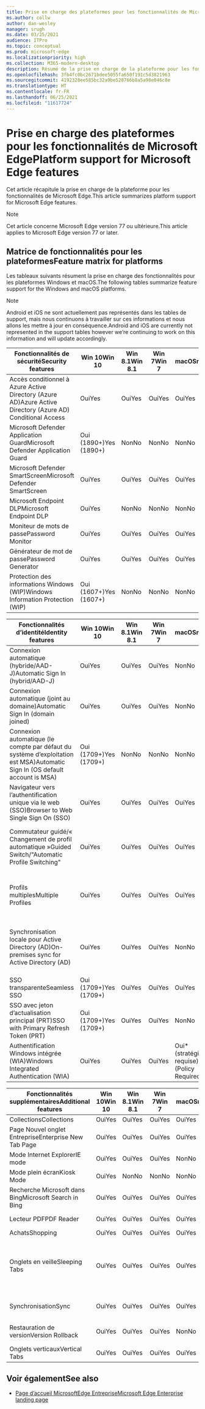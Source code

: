 ```yaml
---
title: Prise en charge des plateformes pour les fonctionnalités de Microsoft Edge
ms.author: collw
author: dan-wesley
manager: srugh
ms.date: 03/25/2021
audience: ITPro
ms.topic: conceptual
ms.prod: microsoft-edge
ms.localizationpriority: high
ms.collection: M365-modern-desktop
description: Résumé de la prise en charge de la plateforme pour les fonctionnalités de Microsoft Edge
ms.openlocfilehash: 3fb4fc0bc2671bdee5055fa650f191c5d3821963
ms.sourcegitcommit: 4192328ee585bc32a9be528766b8a5a98e046c8e
ms.translationtype: HT
ms.contentlocale: fr-FR
ms.lasthandoff: 06/25/2021
ms.locfileid: "11617724"
---
```

# <a name="platform-support-for-microsoft-edge-features"></a><span data-ttu-id="81da7-103">Prise en charge des plateformes pour les fonctionnalités de Microsoft Edge</span><span class="sxs-lookup"><span data-stu-id="81da7-103">Platform support for Microsoft Edge features</span></span>

<span data-ttu-id="81da7-104">Cet article récapitule la prise en charge de la plateforme pour les fonctionnalités de Microsoft Edge.</span><span class="sxs-lookup"><span data-stu-id="81da7-104">This article summarizes platform support for Microsoft Edge features.</span></span>

> [!NOTE]
> <span data-ttu-id="81da7-105">Cet article concerne Microsoft Edge version 77 ou ultérieure.</span><span class="sxs-lookup"><span data-stu-id="81da7-105">This article applies to Microsoft Edge version 77 or later.</span></span>

## <a name="feature-matrix-for-platforms"></a><span data-ttu-id="81da7-106">Matrice de fonctionnalités pour les plateformes</span><span class="sxs-lookup"><span data-stu-id="81da7-106">Feature matrix for platforms</span></span>

<span data-ttu-id="81da7-107">Les tableaux suivants résument la prise en charge des fonctionnalités pour les plateformes Windows et macOS.</span><span class="sxs-lookup"><span data-stu-id="81da7-107">The following tables summarize feature support for the Windows and macOS platforms.</span></span>

> [!NOTE]
> <span data-ttu-id="81da7-108">Android et iOS ne sont actuellement pas représentés dans les tables de support, mais nous continuons à travailler sur ces informations et nous allons les mettre à jour en conséquence.</span><span class="sxs-lookup"><span data-stu-id="81da7-108">Android and iOS are currently not represented in the support tables however we’re continuing to work on this information and will update accordingly.</span></span>

| <span data-ttu-id="81da7-109">Fonctionnalités de sécurité</span><span class="sxs-lookup"><span data-stu-id="81da7-109">Security features</span></span> |<span data-ttu-id="81da7-110">Win 10</span><span class="sxs-lookup"><span data-stu-id="81da7-110">Win 10</span></span>|<span data-ttu-id="81da7-111">Win 8.1</span><span class="sxs-lookup"><span data-stu-id="81da7-111">Win 8.1</span></span>|<span data-ttu-id="81da7-112">Win 7</span><span class="sxs-lookup"><span data-stu-id="81da7-112">Win 7</span></span>|<span data-ttu-id="81da7-113">macOS</span><span class="sxs-lookup"><span data-stu-id="81da7-113">macOS</span></span>|<span data-ttu-id="81da7-114">URL</span><span class="sxs-lookup"><span data-stu-id="81da7-114">URL</span></span>|
|--------|-------|--------|-----|-------|---|
|<span data-ttu-id="81da7-115">Accès conditionnel à Azure Active Directory (Azure AD)</span><span class="sxs-lookup"><span data-stu-id="81da7-115">Azure Active Directory (Azure AD) Conditional Access</span></span>|<span data-ttu-id="81da7-116">Oui</span><span class="sxs-lookup"><span data-stu-id="81da7-116">Yes</span></span>|<span data-ttu-id="81da7-117">Oui</span><span class="sxs-lookup"><span data-stu-id="81da7-117">Yes</span></span>|<span data-ttu-id="81da7-118">Oui</span><span class="sxs-lookup"><span data-stu-id="81da7-118">Yes</span></span>|<span data-ttu-id="81da7-119">Oui</span><span class="sxs-lookup"><span data-stu-id="81da7-119">Yes</span></span>|[<span data-ttu-id="81da7-120">Accès conditionnel Azure AD</span><span class="sxs-lookup"><span data-stu-id="81da7-120">Azure AD Conditional Access</span></span>](/deployedge/ms-edge-security-conditional-access#accessing-conditional-access-protected-resources-in-microsoft-edge)|
|<span data-ttu-id="81da7-121">Microsoft Defender Application Guard</span><span class="sxs-lookup"><span data-stu-id="81da7-121">Microsoft Defender Application Guard</span></span>|<span data-ttu-id="81da7-122">Oui (1890+)</span><span class="sxs-lookup"><span data-stu-id="81da7-122">Yes (1890+)</span></span>|<span data-ttu-id="81da7-123">Non</span><span class="sxs-lookup"><span data-stu-id="81da7-123">No</span></span>|<span data-ttu-id="81da7-124">Non</span><span class="sxs-lookup"><span data-stu-id="81da7-124">No</span></span>|<span data-ttu-id="81da7-125">Non</span><span class="sxs-lookup"><span data-stu-id="81da7-125">No</span></span>|[<span data-ttu-id="81da7-126">Microsoft Defender Application Guard</span><span class="sxs-lookup"><span data-stu-id="81da7-126">Microsoft Defender Application Guard</span></span>](/deployedge/microsoft-edge-security-windows-defender-application-guard) |
|<span data-ttu-id="81da7-127">Microsoft Defender SmartScreen</span><span class="sxs-lookup"><span data-stu-id="81da7-127">Microsoft Defender SmartScreen</span></span>|<span data-ttu-id="81da7-128">Oui</span><span class="sxs-lookup"><span data-stu-id="81da7-128">Yes</span></span>|<span data-ttu-id="81da7-129">Oui</span><span class="sxs-lookup"><span data-stu-id="81da7-129">Yes</span></span>|<span data-ttu-id="81da7-130">Oui</span><span class="sxs-lookup"><span data-stu-id="81da7-130">Yes</span></span>|<span data-ttu-id="81da7-131">Oui</span><span class="sxs-lookup"><span data-stu-id="81da7-131">Yes</span></span>|[<span data-ttu-id="81da7-132">Microsoft Defender SmartScreen</span><span class="sxs-lookup"><span data-stu-id="81da7-132">Microsoft Defender SmartScreen</span></span>](/deployedge/microsoft-edge-security-smartscreen) |
|<span data-ttu-id="81da7-133">Microsoft Endpoint DLP</span><span class="sxs-lookup"><span data-stu-id="81da7-133">Microsoft Endpoint DLP</span></span>|<span data-ttu-id="81da7-134">Oui</span><span class="sxs-lookup"><span data-stu-id="81da7-134">Yes</span></span>|<span data-ttu-id="81da7-135">Non</span><span class="sxs-lookup"><span data-stu-id="81da7-135">No</span></span>|<span data-ttu-id="81da7-136">Non</span><span class="sxs-lookup"><span data-stu-id="81da7-136">No</span></span>|<span data-ttu-id="81da7-137">Non</span><span class="sxs-lookup"><span data-stu-id="81da7-137">No</span></span>|[<span data-ttu-id="81da7-138">Microsoft Endpoint DLP</span><span class="sxs-lookup"><span data-stu-id="81da7-138">Microsoft Endpoint DLP</span></span>](/deployedge/microsoft-edge-security-dlp#microsoft-endpoint-data-loss-prevention-endpoint-dlp)|
|<span data-ttu-id="81da7-139">Moniteur de mots de passe</span><span class="sxs-lookup"><span data-stu-id="81da7-139">Password Monitor</span></span>|<span data-ttu-id="81da7-140">Oui</span><span class="sxs-lookup"><span data-stu-id="81da7-140">Yes</span></span>|<span data-ttu-id="81da7-141">Oui</span><span class="sxs-lookup"><span data-stu-id="81da7-141">Yes</span></span>|<span data-ttu-id="81da7-142">Oui</span><span class="sxs-lookup"><span data-stu-id="81da7-142">Yes</span></span>|<span data-ttu-id="81da7-143">Oui</span><span class="sxs-lookup"><span data-stu-id="81da7-143">Yes</span></span>|[<span data-ttu-id="81da7-144">Moniteur de mots de passe</span><span class="sxs-lookup"><span data-stu-id="81da7-144">Password Monitor</span></span>](https://blogs.windows.com/msedgedev/2021/01/21/edge-88-privacy/)|
|<span data-ttu-id="81da7-145">Générateur de mot de passe</span><span class="sxs-lookup"><span data-stu-id="81da7-145">Password Generator</span></span>|<span data-ttu-id="81da7-146">Oui</span><span class="sxs-lookup"><span data-stu-id="81da7-146">Yes</span></span>|<span data-ttu-id="81da7-147">Oui</span><span class="sxs-lookup"><span data-stu-id="81da7-147">Yes</span></span>|<span data-ttu-id="81da7-148">Oui</span><span class="sxs-lookup"><span data-stu-id="81da7-148">Yes</span></span>|<span data-ttu-id="81da7-149">Oui</span><span class="sxs-lookup"><span data-stu-id="81da7-149">Yes</span></span>|[<span data-ttu-id="81da7-150">Générateur de mot de passe</span><span class="sxs-lookup"><span data-stu-id="81da7-150">Password Generator</span></span>](https://blogs.windows.com/msedgedev/2021/01/21/edge-88-privacy/)|
|<span data-ttu-id="81da7-151">Protection des informations Windows (WIP)</span><span class="sxs-lookup"><span data-stu-id="81da7-151">Windows Information Protection (WIP)</span></span>|<span data-ttu-id="81da7-152">Oui (1607+)</span><span class="sxs-lookup"><span data-stu-id="81da7-152">Yes (1607+)</span></span>|<span data-ttu-id="81da7-153">Non</span><span class="sxs-lookup"><span data-stu-id="81da7-153">No</span></span>|<span data-ttu-id="81da7-154">Non</span><span class="sxs-lookup"><span data-stu-id="81da7-154">No</span></span>|<span data-ttu-id="81da7-155">Non</span><span class="sxs-lookup"><span data-stu-id="81da7-155">No</span></span>|[<span data-ttu-id="81da7-156">TEC</span><span class="sxs-lookup"><span data-stu-id="81da7-156">WIP</span></span>](/deployedge/microsoft-edge-security-windows-information-protection#system-requirements)|

|<span data-ttu-id="81da7-157">Fonctionnalités d’identité</span><span class="sxs-lookup"><span data-stu-id="81da7-157">Identity features</span></span>| <span data-ttu-id="81da7-158">Win 10</span><span class="sxs-lookup"><span data-stu-id="81da7-158">Win 10</span></span> | <span data-ttu-id="81da7-159">Win 8.1</span><span class="sxs-lookup"><span data-stu-id="81da7-159">Win 8.1</span></span> | <span data-ttu-id="81da7-160">Win 7</span><span class="sxs-lookup"><span data-stu-id="81da7-160">Win 7</span></span> | <span data-ttu-id="81da7-161">macOS</span><span class="sxs-lookup"><span data-stu-id="81da7-161">macOS</span></span> | <span data-ttu-id="81da7-162">URL</span><span class="sxs-lookup"><span data-stu-id="81da7-162">URL</span></span> |
|--|--|--|--|--|--|
|<span data-ttu-id="81da7-163">Connexion automatique (hybride/AAD-J)</span><span class="sxs-lookup"><span data-stu-id="81da7-163">Automatic Sign In (hybrid/AAD-J)</span></span>|<span data-ttu-id="81da7-164">Oui</span><span class="sxs-lookup"><span data-stu-id="81da7-164">Yes</span></span>|<span data-ttu-id="81da7-165">Oui</span><span class="sxs-lookup"><span data-stu-id="81da7-165">Yes</span></span>|<span data-ttu-id="81da7-166">Oui</span><span class="sxs-lookup"><span data-stu-id="81da7-166">Yes</span></span>|<span data-ttu-id="81da7-167">Non</span><span class="sxs-lookup"><span data-stu-id="81da7-167">No</span></span>|[<span data-ttu-id="81da7-168">hybride/AAD-J</span><span class="sxs-lookup"><span data-stu-id="81da7-168">hybrid/AAD-J</span></span>](/deployedge/microsoft-edge-security-identity#automatic-sign-in)|
|<span data-ttu-id="81da7-169">Connexion automatique (joint au domaine)</span><span class="sxs-lookup"><span data-stu-id="81da7-169">Automatic Sign In (domain joined)</span></span>|<span data-ttu-id="81da7-170">Oui</span><span class="sxs-lookup"><span data-stu-id="81da7-170">Yes</span></span>|<span data-ttu-id="81da7-171">Oui</span><span class="sxs-lookup"><span data-stu-id="81da7-171">Yes</span></span>|<span data-ttu-id="81da7-172">Oui</span><span class="sxs-lookup"><span data-stu-id="81da7-172">Yes</span></span>|<span data-ttu-id="81da7-173">Non</span><span class="sxs-lookup"><span data-stu-id="81da7-173">No</span></span>|[<span data-ttu-id="81da7-174">joint au domaine</span><span class="sxs-lookup"><span data-stu-id="81da7-174">domain joined</span></span>](/deployedge/microsoft-edge-security-identity#automatic-sign-in)|
|<span data-ttu-id="81da7-175">Connexion automatique (le compte par défaut du système d’exploitation est MSA)</span><span class="sxs-lookup"><span data-stu-id="81da7-175">Automatic Sign In (OS default account is MSA)</span></span>|<span data-ttu-id="81da7-176">Oui (1709+)</span><span class="sxs-lookup"><span data-stu-id="81da7-176">Yes (1709+)</span></span>|<span data-ttu-id="81da7-177">Non</span><span class="sxs-lookup"><span data-stu-id="81da7-177">No</span></span>|<span data-ttu-id="81da7-178">Non</span><span class="sxs-lookup"><span data-stu-id="81da7-178">No</span></span>|<span data-ttu-id="81da7-179">Non</span><span class="sxs-lookup"><span data-stu-id="81da7-179">No</span></span>|[<span data-ttu-id="81da7-180">MSA</span><span class="sxs-lookup"><span data-stu-id="81da7-180">MSA</span></span>](/deployedge/microsoft-edge-security-identity#automatic-sign-in)|
|<span data-ttu-id="81da7-181">Navigateur vers l’authentification unique via le web (SSO)</span><span class="sxs-lookup"><span data-stu-id="81da7-181">Browser to Web Single Sign On (SSO)</span></span>|<span data-ttu-id="81da7-182">Oui</span><span class="sxs-lookup"><span data-stu-id="81da7-182">Yes</span></span>|<span data-ttu-id="81da7-183">Oui</span><span class="sxs-lookup"><span data-stu-id="81da7-183">Yes</span></span>|<span data-ttu-id="81da7-184">Oui</span><span class="sxs-lookup"><span data-stu-id="81da7-184">Yes</span></span>|<span data-ttu-id="81da7-185">Oui</span><span class="sxs-lookup"><span data-stu-id="81da7-185">Yes</span></span>|[<span data-ttu-id="81da7-186">Browser-Web SSO</span><span class="sxs-lookup"><span data-stu-id="81da7-186">Browser-Web SSO</span></span>](https://www.microsoft.com/microsoft-365/roadmap?featureid=66332)|
|<span data-ttu-id="81da7-187">Commutateur guidé/« Changement de profil automatique »</span><span class="sxs-lookup"><span data-stu-id="81da7-187">Guided Switch/"Automatic Profile Switching"</span></span>|<span data-ttu-id="81da7-188">Oui</span><span class="sxs-lookup"><span data-stu-id="81da7-188">Yes</span></span>|<span data-ttu-id="81da7-189">Oui</span><span class="sxs-lookup"><span data-stu-id="81da7-189">Yes</span></span>|<span data-ttu-id="81da7-190">Oui</span><span class="sxs-lookup"><span data-stu-id="81da7-190">Yes</span></span>|<span data-ttu-id="81da7-191">Oui</span><span class="sxs-lookup"><span data-stu-id="81da7-191">Yes</span></span>|[<span data-ttu-id="81da7-192">Utilisation de plusieurs profils au travail et à la maison</span><span class="sxs-lookup"><span data-stu-id="81da7-192">Using multiple profiles at work and at home</span></span>](https://blogs.windows.com/msedgedev/2020/04/30/automatic-profile-switching/) |
|<span data-ttu-id="81da7-193">Profils multiples</span><span class="sxs-lookup"><span data-stu-id="81da7-193">Multiple Profiles</span></span>|<span data-ttu-id="81da7-194">Oui</span><span class="sxs-lookup"><span data-stu-id="81da7-194">Yes</span></span>|<span data-ttu-id="81da7-195">Oui</span><span class="sxs-lookup"><span data-stu-id="81da7-195">Yes</span></span>|<span data-ttu-id="81da7-196">Oui</span><span class="sxs-lookup"><span data-stu-id="81da7-196">Yes</span></span>|<span data-ttu-id="81da7-197">Oui</span><span class="sxs-lookup"><span data-stu-id="81da7-197">Yes</span></span>|[<span data-ttu-id="81da7-198">Utilisation de plusieurs profils au travail et à la maison</span><span class="sxs-lookup"><span data-stu-id="81da7-198">Using multiple profiles at work and at home</span></span>](https://blogs.windows.com/msedgedev/2020/04/30/automatic-profile-switching/) |
|<span data-ttu-id="81da7-199">Synchronisation locale pour Active Directory (AD)</span><span class="sxs-lookup"><span data-stu-id="81da7-199">On-premises sync for Active Directory (AD)</span></span>|<span data-ttu-id="81da7-200">Oui</span><span class="sxs-lookup"><span data-stu-id="81da7-200">Yes</span></span>|<span data-ttu-id="81da7-201">Oui</span><span class="sxs-lookup"><span data-stu-id="81da7-201">Yes</span></span>|<span data-ttu-id="81da7-202">Oui</span><span class="sxs-lookup"><span data-stu-id="81da7-202">Yes</span></span>|<span data-ttu-id="81da7-203">Non</span><span class="sxs-lookup"><span data-stu-id="81da7-203">No</span></span>|[<span data-ttu-id="81da7-204">Synchronisation locale pour les utilisateurs de Active Directory (AD)</span><span class="sxs-lookup"><span data-stu-id="81da7-204">On-premises sync for Active Directory (AD) users</span></span>](/deployedge/microsoft-edge-on-premises-sync) |
|<span data-ttu-id="81da7-205">SSO transparente</span><span class="sxs-lookup"><span data-stu-id="81da7-205">Seamless SSO</span></span>|<span data-ttu-id="81da7-206">Oui (1709+)</span><span class="sxs-lookup"><span data-stu-id="81da7-206">Yes (1709+)</span></span>|<span data-ttu-id="81da7-207">Oui</span><span class="sxs-lookup"><span data-stu-id="81da7-207">Yes</span></span>|<span data-ttu-id="81da7-208">Oui</span><span class="sxs-lookup"><span data-stu-id="81da7-208">Yes</span></span>|<span data-ttu-id="81da7-209">Oui</span><span class="sxs-lookup"><span data-stu-id="81da7-209">Yes</span></span>|[<span data-ttu-id="81da7-210">SSO transparente</span><span class="sxs-lookup"><span data-stu-id="81da7-210">Seamless SSO</span></span>](/deployedge/microsoft-edge-security-identity#seamless-sso)|
|<span data-ttu-id="81da7-211">SSO avec jeton d’actualisation principal (PRT)</span><span class="sxs-lookup"><span data-stu-id="81da7-211">SSO with Primary Refresh Token (PRT)</span></span>|<span data-ttu-id="81da7-212">Oui (1709+)</span><span class="sxs-lookup"><span data-stu-id="81da7-212">Yes (1709+)</span></span>|<span data-ttu-id="81da7-213">Oui</span><span class="sxs-lookup"><span data-stu-id="81da7-213">Yes</span></span>|<span data-ttu-id="81da7-214">Oui</span><span class="sxs-lookup"><span data-stu-id="81da7-214">Yes</span></span>|<span data-ttu-id="81da7-215">Non</span><span class="sxs-lookup"><span data-stu-id="81da7-215">No</span></span>|[<span data-ttu-id="81da7-216">SSO avec PRT</span><span class="sxs-lookup"><span data-stu-id="81da7-216">SSO with PRT</span></span>](/deployedge/microsoft-edge-security-identity#sso-with-primary-refresh-token-prt)|
|<span data-ttu-id="81da7-217">Authentification Windows intégrée (WIA)</span><span class="sxs-lookup"><span data-stu-id="81da7-217">Windows Integrated Authentication (WIA)</span></span>|<span data-ttu-id="81da7-218">Oui</span><span class="sxs-lookup"><span data-stu-id="81da7-218">Yes</span></span>|<span data-ttu-id="81da7-219">Oui</span><span class="sxs-lookup"><span data-stu-id="81da7-219">Yes</span></span>|<span data-ttu-id="81da7-220">Oui</span><span class="sxs-lookup"><span data-stu-id="81da7-220">Yes</span></span>|<span data-ttu-id="81da7-221">Oui\* (stratégie requise)</span><span class="sxs-lookup"><span data-stu-id="81da7-221">Yes\* (Policy Required)</span></span>|[<span data-ttu-id="81da7-222">WIA</span><span class="sxs-lookup"><span data-stu-id="81da7-222">WIA</span></span>](/deployedge/microsoft-edge-security-identity#windows-integrated-authentication-wia)|

|<span data-ttu-id="81da7-223">Fonctionnalités supplémentaires</span><span class="sxs-lookup"><span data-stu-id="81da7-223">Additional features</span></span>|<span data-ttu-id="81da7-224">Win 10</span><span class="sxs-lookup"><span data-stu-id="81da7-224">Win 10</span></span>|<span data-ttu-id="81da7-225">Win 8.1</span><span class="sxs-lookup"><span data-stu-id="81da7-225">Win 8.1</span></span>|<span data-ttu-id="81da7-226">Win 7</span><span class="sxs-lookup"><span data-stu-id="81da7-226">Win 7</span></span>|<span data-ttu-id="81da7-227">macOS</span><span class="sxs-lookup"><span data-stu-id="81da7-227">macOS</span></span>|<span data-ttu-id="81da7-228">URL</span><span class="sxs-lookup"><span data-stu-id="81da7-228">URL</span></span>|
|--------|-------|--------|-----|-------|---|
|<span data-ttu-id="81da7-229">Collections</span><span class="sxs-lookup"><span data-stu-id="81da7-229">Collections</span></span>|<span data-ttu-id="81da7-230">Oui</span><span class="sxs-lookup"><span data-stu-id="81da7-230">Yes</span></span>|<span data-ttu-id="81da7-231">Oui</span><span class="sxs-lookup"><span data-stu-id="81da7-231">Yes</span></span>|<span data-ttu-id="81da7-232">Oui</span><span class="sxs-lookup"><span data-stu-id="81da7-232">Yes</span></span>|<span data-ttu-id="81da7-233">Oui</span><span class="sxs-lookup"><span data-stu-id="81da7-233">Yes</span></span>|[<span data-ttu-id="81da7-234">Collections</span><span class="sxs-lookup"><span data-stu-id="81da7-234">Collections</span></span>](https://blogs.windows.com/msedgedev/2019/12/09/improvements-collections-sync-microsoft-edge/) |
|<span data-ttu-id="81da7-235">Page Nouvel onglet Entreprise</span><span class="sxs-lookup"><span data-stu-id="81da7-235">Enterprise New Tab Page</span></span>|<span data-ttu-id="81da7-236">Oui</span><span class="sxs-lookup"><span data-stu-id="81da7-236">Yes</span></span>|<span data-ttu-id="81da7-237">Oui</span><span class="sxs-lookup"><span data-stu-id="81da7-237">Yes</span></span>|<span data-ttu-id="81da7-238">Oui</span><span class="sxs-lookup"><span data-stu-id="81da7-238">Yes</span></span>|<span data-ttu-id="81da7-239">Oui</span><span class="sxs-lookup"><span data-stu-id="81da7-239">Yes</span></span>|[<span data-ttu-id="81da7-240">Page Nouvel onglet</span><span class="sxs-lookup"><span data-stu-id="81da7-240">New Tab Page</span></span>](https://blogs.windows.com/msedgedev/2020/10/29/enterprise-new-tab-page-my-feed/) |
|<span data-ttu-id="81da7-241">Mode Internet Explorer</span><span class="sxs-lookup"><span data-stu-id="81da7-241">IE mode</span></span>|<span data-ttu-id="81da7-242">Oui</span><span class="sxs-lookup"><span data-stu-id="81da7-242">Yes</span></span>|<span data-ttu-id="81da7-243">Oui</span><span class="sxs-lookup"><span data-stu-id="81da7-243">Yes</span></span>|<span data-ttu-id="81da7-244">Oui</span><span class="sxs-lookup"><span data-stu-id="81da7-244">Yes</span></span>|<span data-ttu-id="81da7-245">Non</span><span class="sxs-lookup"><span data-stu-id="81da7-245">No</span></span>|[<span data-ttu-id="81da7-246">Mode Internet Explorer</span><span class="sxs-lookup"><span data-stu-id="81da7-246">IE mode</span></span>](/deployedge/edge-ie-mode#prerequisites)|
|<span data-ttu-id="81da7-247">Mode plein écran</span><span class="sxs-lookup"><span data-stu-id="81da7-247">Kiosk Mode</span></span>|<span data-ttu-id="81da7-248">Oui</span><span class="sxs-lookup"><span data-stu-id="81da7-248">Yes</span></span>|<span data-ttu-id="81da7-249">Non</span><span class="sxs-lookup"><span data-stu-id="81da7-249">No</span></span>|<span data-ttu-id="81da7-250">Non</span><span class="sxs-lookup"><span data-stu-id="81da7-250">No</span></span>|<span data-ttu-id="81da7-251">Non</span><span class="sxs-lookup"><span data-stu-id="81da7-251">No</span></span>|[<span data-ttu-id="81da7-252">Mode plein écran</span><span class="sxs-lookup"><span data-stu-id="81da7-252">Kiosk Mode</span></span>](/deployedge/microsoft-edge-configure-kiosk-mode)|
|<span data-ttu-id="81da7-253">Recherche Microsoft dans Bing</span><span class="sxs-lookup"><span data-stu-id="81da7-253">Microsoft Search in Bing</span></span>|<span data-ttu-id="81da7-254">Oui</span><span class="sxs-lookup"><span data-stu-id="81da7-254">Yes</span></span>|<span data-ttu-id="81da7-255">Oui</span><span class="sxs-lookup"><span data-stu-id="81da7-255">Yes</span></span>|<span data-ttu-id="81da7-256">Oui</span><span class="sxs-lookup"><span data-stu-id="81da7-256">Yes</span></span>|<span data-ttu-id="81da7-257">Oui</span><span class="sxs-lookup"><span data-stu-id="81da7-257">Yes</span></span>|[<span data-ttu-id="81da7-258">Recherche intelligente dans Bing</span><span class="sxs-lookup"><span data-stu-id="81da7-258">Intelligent Search in Bing</span></span>](https://www.microsoft.com/edge/business/intelligent-search-with-bing) |
|<span data-ttu-id="81da7-259">Lecteur PDF</span><span class="sxs-lookup"><span data-stu-id="81da7-259">PDF Reader</span></span>|<span data-ttu-id="81da7-260">Oui</span><span class="sxs-lookup"><span data-stu-id="81da7-260">Yes</span></span>|<span data-ttu-id="81da7-261">Oui</span><span class="sxs-lookup"><span data-stu-id="81da7-261">Yes</span></span>|<span data-ttu-id="81da7-262">Oui</span><span class="sxs-lookup"><span data-stu-id="81da7-262">Yes</span></span>|<span data-ttu-id="81da7-263">Oui</span><span class="sxs-lookup"><span data-stu-id="81da7-263">Yes</span></span>|[<span data-ttu-id="81da7-264">Lecteur PDF</span><span class="sxs-lookup"><span data-stu-id="81da7-264">PDF Reader</span></span>](/deployedge/microsoft-edge-pdf) |
|<span data-ttu-id="81da7-265">Achats</span><span class="sxs-lookup"><span data-stu-id="81da7-265">Shopping</span></span>|<span data-ttu-id="81da7-266">Oui</span><span class="sxs-lookup"><span data-stu-id="81da7-266">Yes</span></span>|<span data-ttu-id="81da7-267">Oui</span><span class="sxs-lookup"><span data-stu-id="81da7-267">Yes</span></span>|<span data-ttu-id="81da7-268">Oui</span><span class="sxs-lookup"><span data-stu-id="81da7-268">Yes</span></span>|<span data-ttu-id="81da7-269">Oui</span><span class="sxs-lookup"><span data-stu-id="81da7-269">Yes</span></span>|[<span data-ttu-id="81da7-270">Achats</span><span class="sxs-lookup"><span data-stu-id="81da7-270">Shopping</span></span>](https://techcommunity.microsoft.com/t5/articles/introducing-shopping-with-microsoft-edge/m-p/1870080) |
|<span data-ttu-id="81da7-271">Onglets en veille</span><span class="sxs-lookup"><span data-stu-id="81da7-271">Sleeping Tabs</span></span>|<span data-ttu-id="81da7-272">Oui</span><span class="sxs-lookup"><span data-stu-id="81da7-272">Yes</span></span>|<span data-ttu-id="81da7-273">Oui</span><span class="sxs-lookup"><span data-stu-id="81da7-273">Yes</span></span>|<span data-ttu-id="81da7-274">Oui</span><span class="sxs-lookup"><span data-stu-id="81da7-274">Yes</span></span>|<span data-ttu-id="81da7-275">Oui</span><span class="sxs-lookup"><span data-stu-id="81da7-275">Yes</span></span>|[<span data-ttu-id="81da7-276">Vue d’ensemble des fonctionnalités</span><span class="sxs-lookup"><span data-stu-id="81da7-276">Feature overview</span></span>](/deployedge/microsoft-edge-relnote-stable-channel)<br>[<span data-ttu-id="81da7-277">Dernier billet de blog</span><span class="sxs-lookup"><span data-stu-id="81da7-277">Latest Blog Post</span></span>](https://blogs.windows.com/msedgedev/2021/03/04/edge-89-performance/)<br>[<span data-ttu-id="81da7-278">Stratégies de groupe</span><span class="sxs-lookup"><span data-stu-id="81da7-278">Group Policies</span></span>](/deployedge/microsoft-edge-policies#sleeping-tabs-settings)|
|<span data-ttu-id="81da7-279">Synchronisation</span><span class="sxs-lookup"><span data-stu-id="81da7-279">Sync</span></span>|<span data-ttu-id="81da7-280">Oui</span><span class="sxs-lookup"><span data-stu-id="81da7-280">Yes</span></span>|<span data-ttu-id="81da7-281">Oui</span><span class="sxs-lookup"><span data-stu-id="81da7-281">Yes</span></span>|<span data-ttu-id="81da7-282">Oui</span><span class="sxs-lookup"><span data-stu-id="81da7-282">Yes</span></span>|<span data-ttu-id="81da7-283">Oui</span><span class="sxs-lookup"><span data-stu-id="81da7-283">Yes</span></span>| [<span data-ttu-id="81da7-284">Synchronisation d’entreprise</span><span class="sxs-lookup"><span data-stu-id="81da7-284">Enterprise Sync</span></span>](/deployedge/microsoft-edge-enterprise-sync) |
|<span data-ttu-id="81da7-285">Restauration de version</span><span class="sxs-lookup"><span data-stu-id="81da7-285">Version Rollback</span></span>|<span data-ttu-id="81da7-286">Oui</span><span class="sxs-lookup"><span data-stu-id="81da7-286">Yes</span></span>|<span data-ttu-id="81da7-287">Oui</span><span class="sxs-lookup"><span data-stu-id="81da7-287">Yes</span></span>|<span data-ttu-id="81da7-288">Oui</span><span class="sxs-lookup"><span data-stu-id="81da7-288">Yes</span></span>|<span data-ttu-id="81da7-289">Non</span><span class="sxs-lookup"><span data-stu-id="81da7-289">No</span></span>|[<span data-ttu-id="81da7-290">Restauration de version</span><span class="sxs-lookup"><span data-stu-id="81da7-290">Version rollback</span></span>](/deployedge/edge-learnmore-rollback) |
|<span data-ttu-id="81da7-291">Onglets verticaux</span><span class="sxs-lookup"><span data-stu-id="81da7-291">Vertical Tabs</span></span>|<span data-ttu-id="81da7-292">Oui</span><span class="sxs-lookup"><span data-stu-id="81da7-292">Yes</span></span>|<span data-ttu-id="81da7-293">Oui</span><span class="sxs-lookup"><span data-stu-id="81da7-293">Yes</span></span>|<span data-ttu-id="81da7-294">Oui</span><span class="sxs-lookup"><span data-stu-id="81da7-294">Yes</span></span>|<span data-ttu-id="81da7-295">Oui</span><span class="sxs-lookup"><span data-stu-id="81da7-295">Yes</span></span>| |

## <a name="see-also"></a><span data-ttu-id="81da7-296">Voir également</span><span class="sxs-lookup"><span data-stu-id="81da7-296">See also</span></span>

- [<span data-ttu-id="81da7-297">Page d’accueil MicrosoftEdge Entreprise</span><span class="sxs-lookup"><span data-stu-id="81da7-297">Microsoft Edge Enterprise landing page</span></span>](https://aka.ms/EdgeEnterprise)